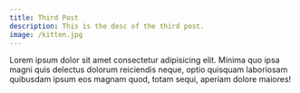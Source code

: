 ```yaml
---
title: Third Post
description: This is the desc of the third post.
image: /kitten.jpg
---
```

Lorem ipsum dolor sit amet consectetur adipisicing elit. Minima quo ipsa magni quis delectus dolorum reiciendis neque, optio quisquam laboriosam quibusdam ipsum eos magnam quod, totam sequi, aperiam dolore maiores!